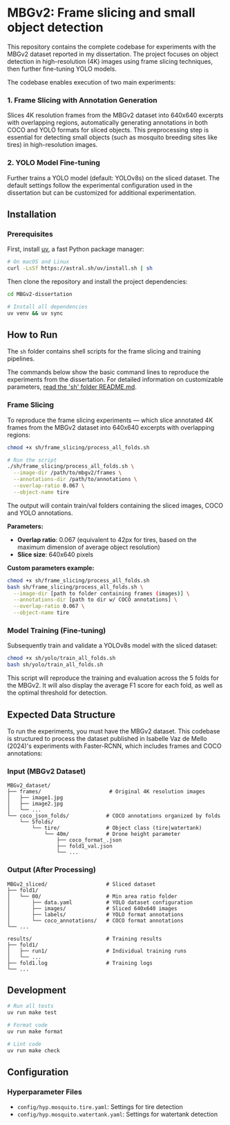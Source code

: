 # MBGv2: Frame slicing and small object detection

This repository contains the complete codebase for experiments with the MBGv2 dataset reported in my dissertation. The project focuses on object detection in high-resolution (4K) images using frame slicing techniques, then further fine-tuning YOLO models.


The codebase enables execution of two main experiments:

### 1. Frame Slicing with Annotation Generation
Slices 4K resolution frames from the MBGv2 dataset into 640x640 excerpts with overlapping regions, automatically generating annotations in both COCO and YOLO formats for sliced objects. This preprocessing step is essential for detecting small objects (such as mosquito breeding sites like tires) in high-resolution images.

### 2. YOLO Model Fine-tuning
Further trains a YOLO model (default: YOLOv8s) on the sliced dataset. The default settings follow the experimental configuration used in the dissertation but can be customized for additional experimentation.


## Installation

### Prerequisites

First, install [uv](https://docs.astral.sh/uv/), a fast Python package manager:

```bash
# On macOS and Linux
curl -LsSf https://astral.sh/uv/install.sh | sh
```


Then clone the repository and install the project dependencies:

```bash
cd MBGv2-dissertation

# Install all dependencies
uv venv && uv sync
```

## How to Run

The `sh` folder contains shell scripts for the frame slicing and training pipelines. 


The commands below show the basic command lines to reproduce the experiments from the dissertation. For detailed information on customizable parameters, [read the 'sh' folder README.md](sh/README.md).

### Frame Slicing

To reproduce the frame slicing experiments — which slice annotated 4K frames from the MBGv2 dataset into 640x640 excerpts with overlapping regions:

```bash
chmod +x sh/frame_slicing/process_all_folds.sh

# Run the script
./sh/frame_slicing/process_all_folds.sh \
  --image-dir /path/to/mbgv2/frames \
  --annotations-dir /path/to/annotations \
  --overlap-ratio 0.067 \
  --object-name tire
```
The output will contain train/val folders containing the sliced images, COCO and YOLO annotations.

**Parameters:**
- **Overlap ratio**: 0.067 (equivalent to 42px for tires, based on the maximum dimension of average object resolution)
- **Slice size**: 640x640 pixels


**Custom parameters example:**
```bash
chmod +x sh/frame_slicing/process_all_folds.sh
bash sh/frame_slicing/process_all_folds.sh \
  --image-dir [path to folder containing frames (images)] \
  --annotations-dir [path to dir w/ COCO annotations] \
  --overlap-ratio 0.067 \
  --object-name tire
```

### Model Training (Fine-tuning)

Subsequently train and validate a YOLOv8s model with the sliced dataset:

```bash
chmod +x sh/yolo/train_all_folds.sh
bash sh/yolo/train_all_folds.sh
```

This script will reproduce the training and evaluation across the 5 folds for the MBGv2.
It will also display the average F1 score for each fold, as well as the optimal threshold for detection.


## Expected Data Structure

To run the experiments, you must have the MBGv2 dataset. 
This codebase is structured to process the dataset published in Isabelle Vaz de Mello (2024)'s experiments with Faster-RCNN, which includes frames and COCO annotations:

### Input (MBGv2 Dataset)
```
MBGv2_dataset/
├── frames/                      # Original 4K resolution images
│   ├── image1.jpg
│   ├── image2.jpg
│   └── ...
└── coco_json_folds/            # COCO annotations organized by folds
    └── 5folds/
        └── tire/               # Object class (tire|watertank)
            └── 40m/            # Drone height parameter
                ├── coco_format_.json
                ├── fold1_val.json
                └── ...
```

### Output (After Processing)
```
MBGv2_sliced/                   # Sliced dataset
├── fold1/
│   └── 00/                     # Min area ratio folder
│       ├── data.yaml           # YOLO dataset configuration
│       ├── images/             # Sliced 640x640 images
│       ├── labels/             # YOLO format annotations
│       └── coco_annotations/   # COCO format annotations
└── ...

results/                        # Training results
├── fold1/
│   ├── run1/                   # Individual training runs
│   └── ...
├── fold1.log                   # Training logs
└── ...
```

## Development

```bash
# Run all tests
uv run make test

# Format code
uv run make format

# Lint code
uv run make check
```

## Configuration

### Hyperparameter Files
- `config/hyp.mosquito.tire.yaml`: Settings for tire detection
- `config/hyp.mosquito.watertank.yaml`: Settings for watertank detection
